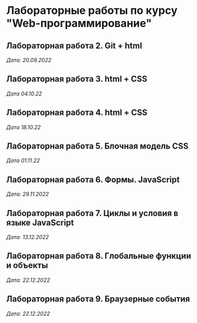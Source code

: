 # Лабораторные работы по курсу "Web-программирование"

## Лабораторная работа 2. Git + html

*Дата: 20.09.2022*

## Лабораторная работа 3. html + CSS

*Дата 04.10.22*

## Лабораторная работа 4. html + CSS

*Дата 18.10.22*

## Лабораторная работа 5. Блочная модель CSS

*Дата 01.11.22*
 
## Лабораторная работа 6. Формы. JavaScript 

*Дата: 29.11.2022*

## Лабораторная работа 7. Циклы и условия в языке JavaScript 

*Дата: 13.12.2022*

## Лабораторная работа 8. Глобальные функции и объекты 

*Дата: 22.12.2022*

## Лабораторная работа 9.  Браузерные события

*Дата: 22.12.2022*






